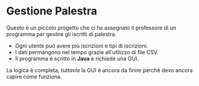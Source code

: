 # Gestione Palestra

Questo è un piccolo progetto che ci ha assegnato il professore di un programma per gestire gli iscritti di palestra. 
- Ogni utente può avere più iscrizioni e tipi di iscrizioni.
- I dati permangono nel tempo grazie all'utilizzo di file CSV.
- Il programma è scritto in **Java** e richiede una GUI.

La logica è completa, *tuttavia* la GUI è ancora da finire perché devo ancora capire come funziona.
